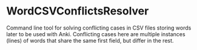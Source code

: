 # WordCSVConflictsResolver
Command line tool for solving conflicting cases in CSV files storing words later to be used with Anki.
Conflicting cases here are multiple instances (lines) of words that share the same first field, but differ in the rest.

